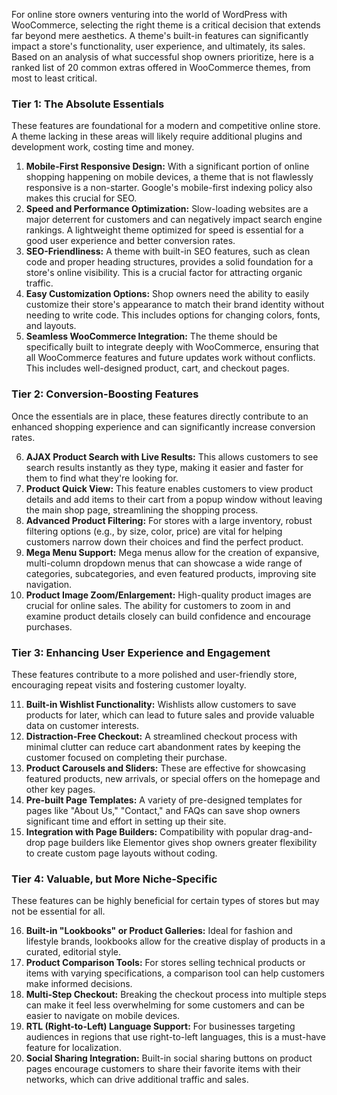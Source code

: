 For online store owners venturing into the world of WordPress with WooCommerce, selecting the right theme is a critical decision that extends far beyond mere aesthetics. A theme's built-in features can significantly impact a store's functionality, user experience, and ultimately, its sales. Based on an analysis of what successful shop owners prioritize, here is a ranked list of 20 common extras offered in WooCommerce themes, from most to least critical.

### Tier 1: The Absolute Essentials

These features are foundational for a modern and competitive online store. A theme lacking in these areas will likely require additional plugins and development work, costing time and money.

1.  **Mobile-First Responsive Design:** With a significant portion of online shopping happening on mobile devices, a theme that is not flawlessly responsive is a non-starter. Google's mobile-first indexing policy also makes this crucial for SEO.
2.  **Speed and Performance Optimization:** Slow-loading websites are a major deterrent for customers and can negatively impact search engine rankings. A lightweight theme optimized for speed is essential for a good user experience and better conversion rates.
3.  **SEO-Friendliness:** A theme with built-in SEO features, such as clean code and proper heading structures, provides a solid foundation for a store's online visibility. This is a crucial factor for attracting organic traffic.
4.  **Easy Customization Options:** Shop owners need the ability to easily customize their store's appearance to match their brand identity without needing to write code. This includes options for changing colors, fonts, and layouts.
5.  **Seamless WooCommerce Integration:** The theme should be specifically built to integrate deeply with WooCommerce, ensuring that all WooCommerce features and future updates work without conflicts. This includes well-designed product, cart, and checkout pages.

### Tier 2: Conversion-Boosting Features

Once the essentials are in place, these features directly contribute to an enhanced shopping experience and can significantly increase conversion rates.

6.  **AJAX Product Search with Live Results:** This allows customers to see search results instantly as they type, making it easier and faster for them to find what they're looking for.
7.  **Product Quick View:** This feature enables customers to view product details and add items to their cart from a popup window without leaving the main shop page, streamlining the shopping process.
8.  **Advanced Product Filtering:** For stores with a large inventory, robust filtering options (e.g., by size, color, price) are vital for helping customers narrow down their choices and find the perfect product.
9.  **Mega Menu Support:** Mega menus allow for the creation of expansive, multi-column dropdown menus that can showcase a wide range of categories, subcategories, and even featured products, improving site navigation.
10. **Product Image Zoom/Enlargement:** High-quality product images are crucial for online sales. The ability for customers to zoom in and examine product details closely can build confidence and encourage purchases.

### Tier 3: Enhancing User Experience and Engagement

These features contribute to a more polished and user-friendly store, encouraging repeat visits and fostering customer loyalty.

11. **Built-in Wishlist Functionality:** Wishlists allow customers to save products for later, which can lead to future sales and provide valuable data on customer interests.
12. **Distraction-Free Checkout:** A streamlined checkout process with minimal clutter can reduce cart abandonment rates by keeping the customer focused on completing their purchase.
13. **Product Carousels and Sliders:** These are effective for showcasing featured products, new arrivals, or special offers on the homepage and other key pages.
14. **Pre-built Page Templates:** A variety of pre-designed templates for pages like "About Us," "Contact," and FAQs can save shop owners significant time and effort in setting up their site.
15. **Integration with Page Builders:** Compatibility with popular drag-and-drop page builders like Elementor gives shop owners greater flexibility to create custom page layouts without coding.

### Tier 4: Valuable, but More Niche-Specific

These features can be highly beneficial for certain types of stores but may not be essential for all.

16. **Built-in "Lookbooks" or Product Galleries:** Ideal for fashion and lifestyle brands, lookbooks allow for the creative display of products in a curated, editorial style.
17. **Product Comparison Tools:** For stores selling technical products or items with varying specifications, a comparison tool can help customers make informed decisions.
18. **Multi-Step Checkout:** Breaking the checkout process into multiple steps can make it feel less overwhelming for some customers and can be easier to navigate on mobile devices.
19. **RTL (Right-to-Left) Language Support:** For businesses targeting audiences in regions that use right-to-left languages, this is a must-have feature for localization.
20. **Social Sharing Integration:** Built-in social sharing buttons on product pages encourage customers to share their favorite items with their networks, which can drive additional traffic and sales.
